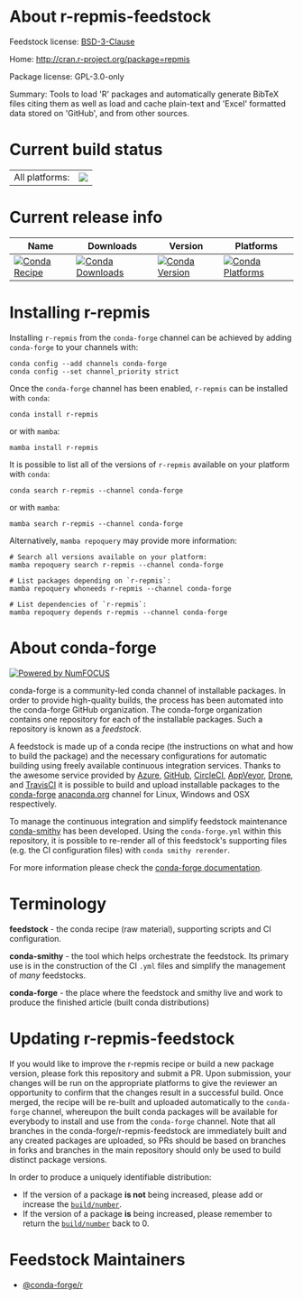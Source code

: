 About r-repmis-feedstock
========================

Feedstock license: [BSD-3-Clause](https://github.com/conda-forge/r-repmis-feedstock/blob/main/LICENSE.txt)

Home: http://cran.r-project.org/package=repmis

Package license: GPL-3.0-only

Summary: Tools to load 'R' packages and automatically generate BibTeX files citing them as well as load and cache plain-text and 'Excel' formatted data stored on 'GitHub', and from other sources.

Current build status
====================


<table><tr><td>All platforms:</td>
    <td>
      <a href="https://dev.azure.com/conda-forge/feedstock-builds/_build/latest?definitionId=9759&branchName=main">
        <img src="https://dev.azure.com/conda-forge/feedstock-builds/_apis/build/status/r-repmis-feedstock?branchName=main">
      </a>
    </td>
  </tr>
</table>

Current release info
====================

| Name | Downloads | Version | Platforms |
| --- | --- | --- | --- |
| [![Conda Recipe](https://img.shields.io/badge/recipe-r--repmis-green.svg)](https://anaconda.org/conda-forge/r-repmis) | [![Conda Downloads](https://img.shields.io/conda/dn/conda-forge/r-repmis.svg)](https://anaconda.org/conda-forge/r-repmis) | [![Conda Version](https://img.shields.io/conda/vn/conda-forge/r-repmis.svg)](https://anaconda.org/conda-forge/r-repmis) | [![Conda Platforms](https://img.shields.io/conda/pn/conda-forge/r-repmis.svg)](https://anaconda.org/conda-forge/r-repmis) |

Installing r-repmis
===================

Installing `r-repmis` from the `conda-forge` channel can be achieved by adding `conda-forge` to your channels with:

```
conda config --add channels conda-forge
conda config --set channel_priority strict
```

Once the `conda-forge` channel has been enabled, `r-repmis` can be installed with `conda`:

```
conda install r-repmis
```

or with `mamba`:

```
mamba install r-repmis
```

It is possible to list all of the versions of `r-repmis` available on your platform with `conda`:

```
conda search r-repmis --channel conda-forge
```

or with `mamba`:

```
mamba search r-repmis --channel conda-forge
```

Alternatively, `mamba repoquery` may provide more information:

```
# Search all versions available on your platform:
mamba repoquery search r-repmis --channel conda-forge

# List packages depending on `r-repmis`:
mamba repoquery whoneeds r-repmis --channel conda-forge

# List dependencies of `r-repmis`:
mamba repoquery depends r-repmis --channel conda-forge
```


About conda-forge
=================

[![Powered by
NumFOCUS](https://img.shields.io/badge/powered%20by-NumFOCUS-orange.svg?style=flat&colorA=E1523D&colorB=007D8A)](https://numfocus.org)

conda-forge is a community-led conda channel of installable packages.
In order to provide high-quality builds, the process has been automated into the
conda-forge GitHub organization. The conda-forge organization contains one repository
for each of the installable packages. Such a repository is known as a *feedstock*.

A feedstock is made up of a conda recipe (the instructions on what and how to build
the package) and the necessary configurations for automatic building using freely
available continuous integration services. Thanks to the awesome service provided by
[Azure](https://azure.microsoft.com/en-us/services/devops/), [GitHub](https://github.com/),
[CircleCI](https://circleci.com/), [AppVeyor](https://www.appveyor.com/),
[Drone](https://cloud.drone.io/welcome), and [TravisCI](https://travis-ci.com/)
it is possible to build and upload installable packages to the
[conda-forge](https://anaconda.org/conda-forge) [anaconda.org](https://anaconda.org/)
channel for Linux, Windows and OSX respectively.

To manage the continuous integration and simplify feedstock maintenance
[conda-smithy](https://github.com/conda-forge/conda-smithy) has been developed.
Using the ``conda-forge.yml`` within this repository, it is possible to re-render all of
this feedstock's supporting files (e.g. the CI configuration files) with ``conda smithy rerender``.

For more information please check the [conda-forge documentation](https://conda-forge.org/docs/).

Terminology
===========

**feedstock** - the conda recipe (raw material), supporting scripts and CI configuration.

**conda-smithy** - the tool which helps orchestrate the feedstock.
                   Its primary use is in the construction of the CI ``.yml`` files
                   and simplify the management of *many* feedstocks.

**conda-forge** - the place where the feedstock and smithy live and work to
                  produce the finished article (built conda distributions)


Updating r-repmis-feedstock
===========================

If you would like to improve the r-repmis recipe or build a new
package version, please fork this repository and submit a PR. Upon submission,
your changes will be run on the appropriate platforms to give the reviewer an
opportunity to confirm that the changes result in a successful build. Once
merged, the recipe will be re-built and uploaded automatically to the
`conda-forge` channel, whereupon the built conda packages will be available for
everybody to install and use from the `conda-forge` channel.
Note that all branches in the conda-forge/r-repmis-feedstock are
immediately built and any created packages are uploaded, so PRs should be based
on branches in forks and branches in the main repository should only be used to
build distinct package versions.

In order to produce a uniquely identifiable distribution:
 * If the version of a package **is not** being increased, please add or increase
   the [``build/number``](https://docs.conda.io/projects/conda-build/en/latest/resources/define-metadata.html#build-number-and-string).
 * If the version of a package **is** being increased, please remember to return
   the [``build/number``](https://docs.conda.io/projects/conda-build/en/latest/resources/define-metadata.html#build-number-and-string)
   back to 0.

Feedstock Maintainers
=====================

* [@conda-forge/r](https://github.com/conda-forge/r/)

